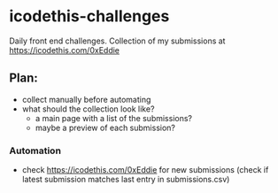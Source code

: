 # icodethis-challenges
Daily front end challenges. Collection of my submissions at https://icodethis.com/0xEddie

## Plan:
- collect manually before automating
- what should the collection look like?
  - a main page with a list of the submissions?
  - maybe a preview of each submission?

### Automation
- check https://icodethis.com/0xEddie for new submissions (check if latest submission matches last entry in submissions.csv)
